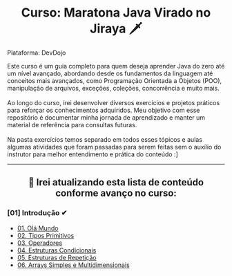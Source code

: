 <h1 align=center> Curso: Maratona Java Virado no Jiraya 🗡️ </h1>

Plataforma: DevDojo

Este curso é um guia completo para quem deseja aprender Java do zero até um nível avançado, abordando desde os fundamentos da linguagem até conceitos mais avançados, como Programação Orientada a Objetos (POO), manipulação de arquivos, exceções, coleções, concorrência e muito mais. 
<br><br>
Ao longo do curso, irei desenvolver diversos exercícios e projetos práticos para reforçar os conhecimentos adquiridos. Meu objetivo com esse repositório é documentar minha jornada de aprendizado e manter um material de referência para consultas futuras.
<br><br>
Na pasta exercícios temos separado em todos esses tópicos e aulas algumas atividades que foram passadas para serem feitas sem o auxílio do instrutor para melhor entendimento e prática do conteúdo :]

<hr>
<h2 align=center> 📂 Irei atualizando esta lista de conteúdo conforme avanço no curso: </h2>

<h3> [01] Introdução ✔ </h3>

  - <a href="https://github.com/codinGloria/maratonaJava/tree/main/%5B01%5D%20Introdu%C3%A7%C3%A3o/01.%20OlaMundo"> 01. Olá Mundo </a>
  - <a href="https://github.com/codinGloria/maratonaJava/tree/main/%5B01%5D%20Introdu%C3%A7%C3%A3o/02.%20Tipos%20Primitivos"> 02. Tipos Primitivos </a>
  - <a href="https://github.com/codinGloria/maratonaJava/tree/main/%5B01%5D%20Introdu%C3%A7%C3%A3o/03.%20Operadores"> 03. Operadores </a>
  - <a href="https://github.com/codinGloria/maratonaJava/tree/main/%5B01%5D%20Introdu%C3%A7%C3%A3o/04.%20Estruturas%20Condicionais"> 04. Estruturas Condicionais </a>
  - <a href="https://github.com/codinGloria/maratonaJava/tree/main/%5B01%5D%20Introdu%C3%A7%C3%A3o/05.%20Estruturas%20de%20Repeti%C3%A7%C3%A3o"> 05. Estruturas de Repetição </a>
  - <a href="https://github.com/codinGloria/maratonaJava/tree/main/%5B01%5D%20Introdu%C3%A7%C3%A3o/06.%20Arrays%20Simples%20e%20Multidimensionais"> 06. Arrays Simples e Multidimensionais </a>
  
<br>
